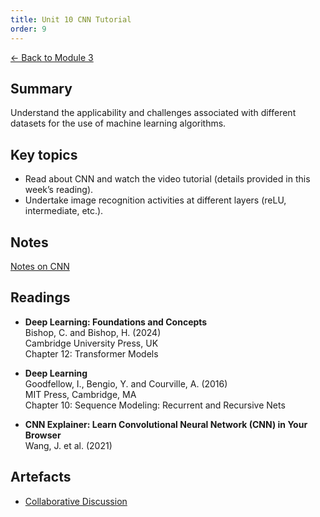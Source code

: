 ```yaml
---
title: Unit 10 CNN Tutorial
order: 9
---
```


[← Back to Module 3](./)

## Summary
Understand the applicability and challenges associated with different datasets for the use of machine learning algorithms.

## Key topics
- Read about CNN and watch the video tutorial (details provided in this week’s reading).
- Undertake image recognition activities at different layers (reLU, intermediate, etc.).

## Notes
[Notes on CNN](../../artefacts/module-3/unit-10-CNN-notes.md)

## Readings
- **Deep Learning: Foundations and Concepts**  
  Bishop, C. and Bishop, H. (2024)  
  Cambridge University Press, UK  
  Chapter 12: Transformer Models

- **Deep Learning**  
  Goodfellow, I., Bengio, Y. and Courville, A. (2016)  
  MIT Press, Cambridge, MA  
  Chapter 10: Sequence Modeling: Recurrent and Recursive Nets

- **CNN Explainer: Learn Convolutional Neural Network (CNN) in Your Browser**  
  Wang, J. et al. (2021)

## Artefacts
- [Collaborative Discussion](../../artefacts/module-3/unit-10-collaborative-discussion-2.md)
